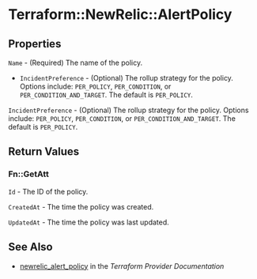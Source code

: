 # Terraform::NewRelic::AlertPolicy



## Properties

`Name` - (Required) The name of the policy.
* `IncidentPreference` - (Optional) The rollup strategy for the policy.  Options include: `PER_POLICY`, `PER_CONDITION`, or `PER_CONDITION_AND_TARGET`.  The default is `PER_POLICY`.

`IncidentPreference` - (Optional) The rollup strategy for the policy.  Options include: `PER_POLICY`, `PER_CONDITION`, or `PER_CONDITION_AND_TARGET`.  The default is `PER_POLICY`.


## Return Values

### Fn::GetAtt

`Id` - The ID of the policy.

`CreatedAt` - The time the policy was created.

`UpdatedAt` - The time the policy was last updated.

## See Also

* [newrelic_alert_policy](https://www.terraform.io/docs/providers/newrelic/r/alert_policy.html) in the _Terraform Provider Documentation_